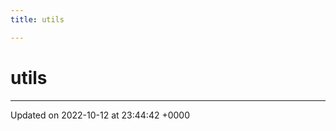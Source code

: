 ```yaml
---
title: utils

---
```


# utils








-------------------------------

Updated on 2022-10-12 at 23:44:42 +0000
